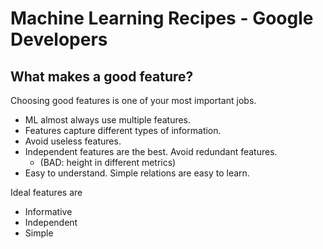# Machine Learning Recipes - Google Developers

## What makes a good feature?

Choosing good features is one of your most important jobs.

- ML almost always use multiple features.
- Features capture different types of information.
- Avoid useless features.
- Independent features are the best. Avoid redundant features.
    - (BAD: height in different metrics)
- Easy to understand. Simple relations are easy to learn.

Ideal features are
- Informative
- Independent
- Simple

